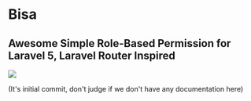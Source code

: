 # Bisa
## Awesome Simple Role-Based Permission for Laravel 5, Laravel Router Inspired

<img src="https://travis-ci.org/imam/bisa.svg?branch=master">

(It's initial commit, don't judge if we don't have any documentation here)